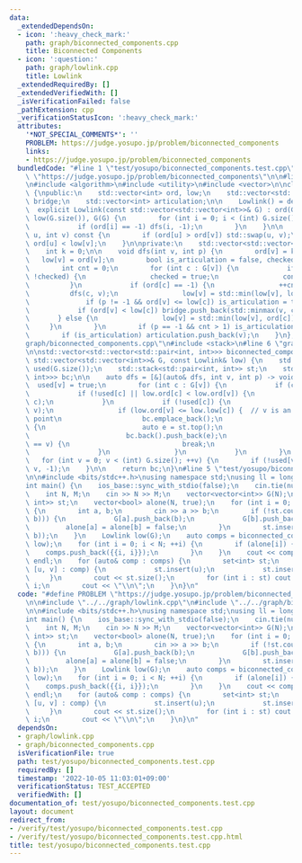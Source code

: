 ```yaml
---
data:
  _extendedDependsOn:
  - icon: ':heavy_check_mark:'
    path: graph/biconnected_components.cpp
    title: Biconnected Components
  - icon: ':question:'
    path: graph/lowlink.cpp
    title: Lowlink
  _extendedRequiredBy: []
  _extendedVerifiedWith: []
  _isVerificationFailed: false
  _pathExtension: cpp
  _verificationStatusIcon: ':heavy_check_mark:'
  attributes:
    '*NOT_SPECIAL_COMMENTS*': ''
    PROBLEM: https://judge.yosupo.jp/problem/biconnected_components
    links:
    - https://judge.yosupo.jp/problem/biconnected_components
  bundledCode: "#line 1 \"test/yosupo/biconnected_components.test.cpp\"\n#define PROBLEM\
    \ \"https://judge.yosupo.jp/problem/biconnected_components\"\n\n#line 2 \"graph/lowlink.cpp\"\
    \n#include <algorithm>\n#include <utility>\n#include <vector>\n\nclass Lowlink\
    \ {\npublic:\n    std::vector<int> ord, low;\n    std::vector<std::pair<int, int>>\
    \ bridge;\n    std::vector<int> articulation;\n\n    Lowlink() = default;\n  \
    \  explicit Lowlink(const std::vector<std::vector<int>>& G) : ord(G.size(), -1),\
    \ low(G.size()), G(G) {\n        for (int i = 0; i < (int) G.size(); ++i) {\n\
    \            if (ord[i] == -1) dfs(i, -1);\n        }\n    }\n\n    bool is_bridge(int\
    \ u, int v) const {\n        if (ord[u] > ord[v]) std::swap(u, v);\n        return\
    \ ord[u] < low[v];\n    }\n\nprivate:\n    std::vector<std::vector<int>> G;\n\
    \    int k = 0;\n\n    void dfs(int v, int p) {\n        ord[v] = k++;\n     \
    \   low[v] = ord[v];\n        bool is_articulation = false, checked = false;\n\
    \        int cnt = 0;\n        for (int c : G[v]) {\n            if (c == p &&\
    \ !checked) {\n                checked = true;\n                continue;\n  \
    \          }\n            if (ord[c] == -1) {\n                ++cnt;\n      \
    \          dfs(c, v);\n                low[v] = std::min(low[v], low[c]);\n  \
    \              if (p != -1 && ord[v] <= low[c]) is_articulation = true;\n    \
    \            if (ord[v] < low[c]) bridge.push_back(std::minmax(v, c));\n     \
    \       } else {\n                low[v] = std::min(low[v], ord[c]);\n       \
    \     }\n        }\n        if (p == -1 && cnt > 1) is_articulation = true;\n\
    \        if (is_articulation) articulation.push_back(v);\n    }\n};\n#line 2 \"\
    graph/biconnected_components.cpp\"\n#include <stack>\n#line 6 \"graph/biconnected_components.cpp\"\
    \n\nstd::vector<std::vector<std::pair<int, int>>> biconnected_components(const\
    \ std::vector<std::vector<int>>& G, const Lowlink& low) {\n    std::vector<bool>\
    \ used(G.size());\n    std::stack<std::pair<int, int>> st;\n    std::vector<std::vector<std::pair<int,\
    \ int>>> bc;\n\n    auto dfs = [&](auto& dfs, int v, int p) -> void {\n      \
    \  used[v] = true;\n        for (int c : G[v]) {\n            if (c == p) continue;\n\
    \            if (!used[c] || low.ord[c] < low.ord[v]) {\n                st.emplace(v,\
    \ c);\n            }\n            if (!used[c]) {\n                dfs(dfs, c,\
    \ v);\n                if (low.ord[v] <= low.low[c]) {  // v is an articulation\
    \ point\n                    bc.emplace_back();\n                    while (true)\
    \ {\n                        auto e = st.top();\n                        st.pop();\n\
    \                        bc.back().push_back(e);\n                        if (e.first\
    \ == v) {\n                            break;\n                        }\n   \
    \                 }\n                }\n            }\n        }\n    };\n\n \
    \   for (int v = 0; v < (int) G.size(); ++v) {\n        if (!used[v]) dfs(dfs,\
    \ v, -1);\n    }\n\n    return bc;\n}\n#line 5 \"test/yosupo/biconnected_components.test.cpp\"\
    \n\n#include <bits/stdc++.h>\nusing namespace std;\nusing ll = long long;\n\n\
    int main() {\n    ios_base::sync_with_stdio(false);\n    cin.tie(nullptr);\n\n\
    \    int N, M;\n    cin >> N >> M;\n    vector<vector<int>> G(N);\n    set<pair<int,\
    \ int>> st;\n    vector<bool> alone(N, true);\n    for (int i = 0; i < M; ++i)\
    \ {\n        int a, b;\n        cin >> a >> b;\n        if (!st.count(minmax(a,\
    \ b))) {\n            G[a].push_back(b);\n            G[b].push_back(a);\n   \
    \         alone[a] = alone[b] = false;\n        }\n        st.insert(minmax(a,\
    \ b));\n    }\n    Lowlink low(G);\n    auto comps = biconnected_components(G,\
    \ low);\n    for (int i = 0; i < N; ++i) {\n        if (alone[i]) {\n        \
    \    comps.push_back({{i, i}});\n        }\n    }\n    cout << comps.size() <<\
    \ endl;\n    for (auto& comp : comps) {\n        set<int> st;\n        for (auto\
    \ [u, v] : comp) {\n            st.insert(u);\n            st.insert(v);\n   \
    \     }\n        cout << st.size();\n        for (int i : st) cout << \" \" <<\
    \ i;\n        cout << \"\\n\";\n    }\n}\n"
  code: "#define PROBLEM \"https://judge.yosupo.jp/problem/biconnected_components\"\
    \n\n#include \"../../graph/lowlink.cpp\"\n#include \"../../graph/biconnected_components.cpp\"\
    \n\n#include <bits/stdc++.h>\nusing namespace std;\nusing ll = long long;\n\n\
    int main() {\n    ios_base::sync_with_stdio(false);\n    cin.tie(nullptr);\n\n\
    \    int N, M;\n    cin >> N >> M;\n    vector<vector<int>> G(N);\n    set<pair<int,\
    \ int>> st;\n    vector<bool> alone(N, true);\n    for (int i = 0; i < M; ++i)\
    \ {\n        int a, b;\n        cin >> a >> b;\n        if (!st.count(minmax(a,\
    \ b))) {\n            G[a].push_back(b);\n            G[b].push_back(a);\n   \
    \         alone[a] = alone[b] = false;\n        }\n        st.insert(minmax(a,\
    \ b));\n    }\n    Lowlink low(G);\n    auto comps = biconnected_components(G,\
    \ low);\n    for (int i = 0; i < N; ++i) {\n        if (alone[i]) {\n        \
    \    comps.push_back({{i, i}});\n        }\n    }\n    cout << comps.size() <<\
    \ endl;\n    for (auto& comp : comps) {\n        set<int> st;\n        for (auto\
    \ [u, v] : comp) {\n            st.insert(u);\n            st.insert(v);\n   \
    \     }\n        cout << st.size();\n        for (int i : st) cout << \" \" <<\
    \ i;\n        cout << \"\\n\";\n    }\n}\n"
  dependsOn:
  - graph/lowlink.cpp
  - graph/biconnected_components.cpp
  isVerificationFile: true
  path: test/yosupo/biconnected_components.test.cpp
  requiredBy: []
  timestamp: '2022-10-05 11:03:01+09:00'
  verificationStatus: TEST_ACCEPTED
  verifiedWith: []
documentation_of: test/yosupo/biconnected_components.test.cpp
layout: document
redirect_from:
- /verify/test/yosupo/biconnected_components.test.cpp
- /verify/test/yosupo/biconnected_components.test.cpp.html
title: test/yosupo/biconnected_components.test.cpp
---
```

